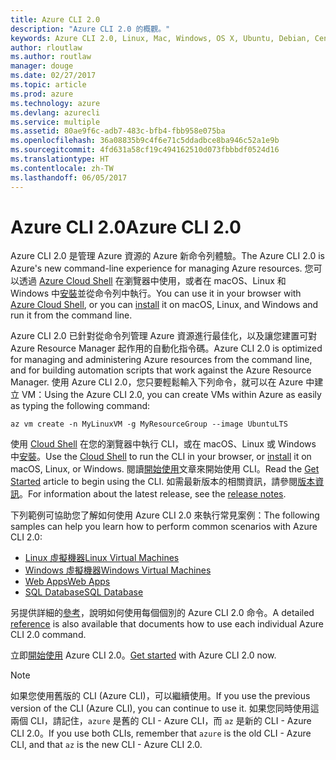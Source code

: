 ```yaml
---
title: Azure CLI 2.0
description: "Azure CLI 2.0 的概觀。"
keywords: Azure CLI 2.0, Linux, Mac, Windows, OS X, Ubuntu, Debian, CentOS, RHEL, SUSE, CoreOS, Docker, Windows, Python, PIP
author: rloutlaw
ms.author: routlaw
manager: douge
ms.date: 02/27/2017
ms.topic: article
ms.prod: azure
ms.technology: azure
ms.devlang: azurecli
ms.service: multiple
ms.assetid: 80ae9f6c-adb7-483c-bfb4-fbb958e075ba
ms.openlocfilehash: 36a08835b9c4f6e71c5ddadbce8ba946c52a1e9b
ms.sourcegitcommit: 4fd631a58cf19c494162510d073fbbbdf0524d16
ms.translationtype: HT
ms.contentlocale: zh-TW
ms.lasthandoff: 06/05/2017
---
```

# <a name="azure-cli-20"></a><span data-ttu-id="15623-104">Azure CLI 2.0</span><span class="sxs-lookup"><span data-stu-id="15623-104">Azure CLI 2.0</span></span>

<span data-ttu-id="15623-105">Azure CLI 2.0 是管理 Azure 資源的 Azure 新命令列體驗。</span><span class="sxs-lookup"><span data-stu-id="15623-105">The Azure CLI 2.0 is Azure's new command-line experience for managing Azure resources.</span></span>
<span data-ttu-id="15623-106">您可以透過 [Azure Cloud Shell](/azure/cloud-shell/overview) 在瀏覽器中使用，或者在 macOS、Linux 和 Windows 中[安裝](install-azure-cli.md)並從命令列中執行。</span><span class="sxs-lookup"><span data-stu-id="15623-106">You can use it in your browser with [Azure Cloud Shell](/azure/cloud-shell/overview), or you can [install](install-azure-cli.md) it on macOS, Linux, and Windows and run it from the command line.</span></span>

<span data-ttu-id="15623-107">Azure CLI 2.0 已針對從命令列管理 Azure 資源進行最佳化，以及讓您建置可對 Azure Resource Manager 起作用的自動化指令碼。</span><span class="sxs-lookup"><span data-stu-id="15623-107">Azure CLI 2.0 is optimized for managing and administering Azure resources from the command line, and for building automation scripts that work against the Azure Resource Manager.</span></span> <span data-ttu-id="15623-108">使用 Azure CLI 2.0，您只要輕鬆輸入下列命令，就可以在 Azure 中建立 VM：</span><span class="sxs-lookup"><span data-stu-id="15623-108">Using the Azure CLI 2.0, you can create VMs within Azure as easily as typing the following command:</span></span>

```azurecli-interactive
az vm create -n MyLinuxVM -g MyResourceGroup --image UbuntuLTS
```

<span data-ttu-id="15623-109">使用 [Cloud Shell](/azure/cloud-shell/overview) 在您的瀏覽器中執行 CLI，或在 macOS、Linux 或 Windows 中[安裝](install-azure-cli.md)。</span><span class="sxs-lookup"><span data-stu-id="15623-109">Use the [Cloud Shell](/azure/cloud-shell/overview) to run the CLI in your browser, or [install](install-azure-cli.md) it on macOS, Linux, or Windows.</span></span>
<span data-ttu-id="15623-110">閱讀[開始使用](get-started-with-azure-cli.md)文章來開始使用 CLI。</span><span class="sxs-lookup"><span data-stu-id="15623-110">Read the [Get Started](get-started-with-azure-cli.md) article to begin using the CLI.</span></span>
<span data-ttu-id="15623-111">如需最新版本的相關資訊，請參閱[版本資訊](release-notes-azure-cli.md)。</span><span class="sxs-lookup"><span data-stu-id="15623-111">For information about the latest release, see the [release notes](release-notes-azure-cli.md).</span></span>

<span data-ttu-id="15623-112">下列範例可協助您了解如何使用 Azure CLI 2.0 來執行常見案例：</span><span class="sxs-lookup"><span data-stu-id="15623-112">The following samples can help you learn how to perform common scenarios with Azure CLI 2.0:</span></span>
- [<span data-ttu-id="15623-113">Linux 虛擬機器</span><span class="sxs-lookup"><span data-stu-id="15623-113">Linux Virtual Machines</span></span>](/azure/virtual-machines/virtual-machines-linux-cli-samples?toc=%2fcli%2fazure%2ftoc.json&bc=%2fcli%2fazure%2fbreadcrumb%2ftoc.json)
- [<span data-ttu-id="15623-114">Windows 虛擬機器</span><span class="sxs-lookup"><span data-stu-id="15623-114">Windows Virtual Machines</span></span>](/azure/virtual-machines/virtual-machines-windows-cli-samples?toc=%2fcli%2fazure%2ftoc.json&bc=%2fcli%2fazure%2fbreadcrumb%2ftoc.json)
- [<span data-ttu-id="15623-115">Web Apps</span><span class="sxs-lookup"><span data-stu-id="15623-115">Web Apps</span></span>](/azure/app-service-web/app-service-cli-samples?toc=%2fcli%2fazure%2ftoc.json&bc=%2fcli%2fazure%2fbreadcrumb%2ftoc.json)
- [<span data-ttu-id="15623-116">SQL Database</span><span class="sxs-lookup"><span data-stu-id="15623-116">SQL Database</span></span>](/azure/sql-database/sql-database-cli-samples?toc=%2fcli%2fazure%2ftoc.json&bc=%2fcli%2fazure%2fbreadcrumb%2ftoc.json)

<span data-ttu-id="15623-117">另提供詳細的[參考](/cli/azure/)，說明如何使用每個個別的 Azure CLI 2.0 命令。</span><span class="sxs-lookup"><span data-stu-id="15623-117">A detailed [reference](/cli/azure/) is also available that documents how to use each individual Azure CLI 2.0 command.</span></span>

<span data-ttu-id="15623-118">立即[開始使用](get-started-with-azure-cli.md) Azure CLI 2.0。</span><span class="sxs-lookup"><span data-stu-id="15623-118">[Get started](get-started-with-azure-cli.md) with Azure CLI 2.0 now.</span></span>


> [!NOTE]
> <span data-ttu-id="15623-119">如果您使用舊版的 CLI (Azure CLI)，可以繼續使用。</span><span class="sxs-lookup"><span data-stu-id="15623-119">If you use the previous version of the CLI (Azure CLI), you can continue to use it.</span></span>
> <span data-ttu-id="15623-120">如果您同時使用這兩個 CLI，請記住，`azure` 是舊的 CLI - Azure CLI，而 `az` 是新的 CLI - Azure CLI 2.0。</span><span class="sxs-lookup"><span data-stu-id="15623-120">If you use both CLIs, remember that `azure` is the old CLI - Azure CLI, and that `az` is the new CLI - Azure CLI 2.0.</span></span> 